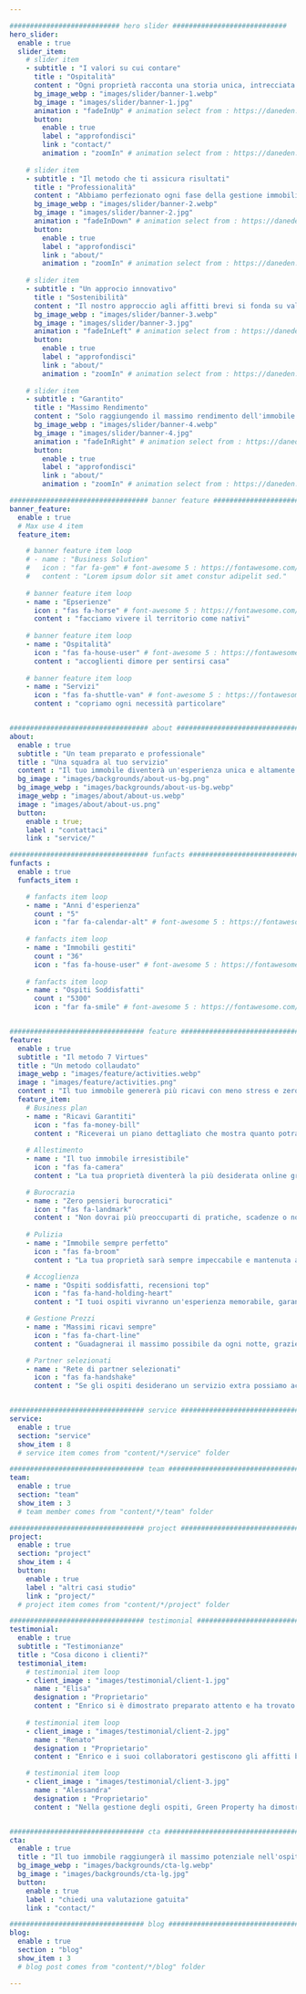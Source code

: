 ```yaml
---

########################### hero slider ############################
hero_slider:
  enable : true
  slider_item:
    # slider item
    - subtitle : "I valori su cui contare"
      title : "Ospitalità"
      content : "Ogni proprietà racconta una storia unica, intrecciata con il tessuto vibrante della città che la circonda. Curiamo ogni dettaglio per trasformare ogni soggiorno in un'esperienza autentica e memorabile, valorizzando l'essenza di ogni immobile e del suo territorio."
      bg_image_webp : "images/slider/banner-1.webp"
      bg_image : "images/slider/banner-1.jpg"
      animation : "fadeInUp" # animation select from : https://daneden.github.io/animate.css/
      button:
        enable : true
        label : "approfondisci"
        link : "contact/"
        animation : "zoomIn" # animation select from : https://daneden.github.io/animate.css/
        
    # slider item
    - subtitle : "Il metodo che ti assicura risultati"
      title : "Professionalità"
      content : "Abbiamo perfezionato ogni fase della gestione immobiliare attraverso processi studiati nei minimi dettagli. Il nostro metodo combina esperienza sul campo e innovazione tecnologica per massimizzare sia il comfort degli ospiti che la redditività della tua proprietà. Il risultato? Immobili sempre al top e proprietari sereni."
      bg_image_webp : "images/slider/banner-2.webp"
      bg_image : "images/slider/banner-2.jpg"
      animation : "fadeInDown" # animation select from : https://daneden.github.io/animate.css/
      button:
        enable : true
        label : "approfondisci"
        link : "about/"
        animation : "zoomIn" # animation select from : https://daneden.github.io/animate.css/
        
    # slider item
    - subtitle : "Un approcio innovativo"
      title : "Sostenibilità"
      content : "Il nostro approccio agli affitti brevi si fonda su valori di sostenibilità e rispetto del territorio. Promuoviamo un turismo consapevole che valorizzi le eccellenze locali, creando un impatto positivo sulle comunità che ci ospitano."
      bg_image_webp : "images/slider/banner-3.webp"
      bg_image : "images/slider/banner-3.jpg"
      animation : "fadeInLeft" # animation select from : https://daneden.github.io/animate.css/
      button:
        enable : true
        label : "approfondisci"
        link : "about/"
        animation : "zoomIn" # animation select from : https://daneden.github.io/animate.css/
        
    # slider item
    - subtitle : "Garantito"
      title : "Massimo Rendimento"
      content : "Solo raggiungendo il massimo rendimento dell'immobile possiamo promuovere i nostri valori e condividere con gli ospiti la nostra felicità"
      bg_image_webp : "images/slider/banner-4.webp"
      bg_image : "images/slider/banner-4.jpg"
      animation : "fadeInRight" # animation select from : https://daneden.github.io/animate.css/
      button:
        enable : true
        label : "approfondisci"
        link : "about/"
        animation : "zoomIn" # animation select from : https://daneden.github.io/animate.css/

################################## banner feature ############################
banner_feature:
  enable : true
  # Max use 4 item
  feature_item:

    # banner feature item loop
    # - name : "Business Solution"
    #   icon : "far fa-gem" # font-awesome 5 : https://fontawesome.com/icons/
    #   content : "Lorem ipsum dolor sit amet constur adipelit sed."
      
    # banner feature item loop
    - name : "Epserienze"
      icon : "fas fa-horse" # font-awesome 5 : https://fontawesome.com/icons/
      content : "facciamo vivere il territorio come nativi"
      
    # banner feature item loop
    - name : "Ospitalità"
      icon : "fas fa-house-user" # font-awesome 5 : https://fontawesome.com/icons/
      content : "accoglienti dimore per sentirsi casa"
      
    # banner feature item loop
    - name : "Servizi"
      icon : "fas fa-shuttle-van" # font-awesome 5 : https://fontawesome.com/icons/
      content : "copriamo ogni necessità particolare"


################################## about ####################################
about:
  enable : true
  subtitle : "Un team preparato e professionale"
  title : "Una squadra al tuo servizio"
  content : "Il tuo immobile diventerà un'esperienza unica e altamente redditizia. Vedrai il valore della tua proprietà crescere costantemente grazie alla nostra gestione professionale e appassionata. Potrai finalmente goderti i tuoi investimenti immobiliari senza stress, con risultati concreti e garantiti."
  bg_image : "images/backgrounds/about-us-bg.png"
  bg_image_webp : "images/backgrounds/about-us-bg.webp"
  image_webp : "images/about/about-us.webp"
  image : "images/about/about-us.png"
  button:
    enable : true;
    label : "contattaci"
    link : "service/"

################################## funfacts ###############################
funfacts :
  enable : true
  funfacts_item :      

    # fanfacts item loop
    - name : "Anni d'esperienza"
      count : "5"
      icon : "far fa-calendar-alt" # font-awesome 5 : https://fontawesome.com/icons/
      
    # fanfacts item loop
    - name : "Immobili gestiti"
      count : "36"
      icon : "fas fa-house-user" # font-awesome 5 : https://fontawesome.com/icons/
      
    # fanfacts item loop
    - name : "Ospiti Soddisfatti"
      count : "5300"
      icon : "far fa-smile" # font-awesome 5 : https://fontawesome.com/icons/


################################# feature ############################################
feature:
  enable : true
  subtitle : "Il metodo 7 Virtues"
  title : "Un metodo collaudato"
  image_webp : "images/feature/activities.webp"
  image : "images/feature/activities.png"
  content : "Il tuo immobile genererà più ricavi con meno stress e zero rischi"
  feature_item:
    # Business plan
    - name : "Ricavi Garantiti"
      icon : "fas fa-money-bill"
      content : "Riceverai un piano dettagliato che mostra quanto potrai guadagnare dall'immobile e se non raggiungiamo gli obiettivi rimborsiamo la provvigione."
    
    # Allestimento
    - name : "Il tuo immobile irresistibile"
      icon : "fas fa-camera"
      content : "La tua proprietà diventerà la più desiderata online grazie a foto e video professionali e allestimenti curati."

    # Burocrazia
    - name : "Zero pensieri burocratici"
      icon : "fas fa-landmark"
      content : "Non dovrai più preoccuparti di pratiche, scadenze o normative - pensiamo a tutto noi."
 
    # Pulizia
    - name : "Immobile sempre perfetto"
      icon : "fas fa-broom"
      content : "La tua proprietà sarà sempre impeccabile e mantenuta al meglio, preservando il suo valore nel tempo."

    # Accoglienza
    - name : "Ospiti soddisfatti, recensioni top"
      icon : "fas fa-hand-holding-heart"
      content : "I tuoi ospiti vivranno un'esperienza memorabile, garantendoti recensioni eccellenti e prenotazioni continue"

    # Gestione Prezzi
    - name : "Massimi ricavi sempre"
      icon : "fas fa-chart-line"
      content : "Guadagnerai il massimo possibile da ogni notte, grazie alla gestione dei prezzi smart."

    # Partner selezionati
    - name : "Rete di partner selezionati"
      icon : "fas fa-handshake"
      content : "Se gli ospiti desiderano un servizio extra possiamo accontentarli, promuovendo il territorio e la cultura locale"


################################# service ############################################
service:
  enable : true
  section: "service"
  show_item : 8
  # service item comes from "content/*/service" folder

################################# team ##############################################
team:
  enable : true
  section: "team"
  show_item : 3
  # team member comes from "content/*/team" folder

################################# project ############################################
project:
  enable : true
  section: "project"
  show_item : 4
  button:
    enable : true
    label : "altri casi studio"
    link : "project/"
  # project item comes from "content/*/project" folder

################################# testimonial #########################################
testimonial:
  enable : true
  subtitle : "Testimonianze"
  title : "Cosa dicono i clienti?"
  testimonial_item:
    # testimonial item loop
    - client_image : "images/testimonial/client-1.jpg"
      name : "Elisa"
      designation : "Proprietario"
      content : "Enrico si è dimostrato preparato attento e ha trovato la struttura fiscale giusta per far rendere il mio immobile al massimo, avanti così"
      
    # testimonial item loop
    - client_image : "images/testimonial/client-2.jpg"
      name : "Renato"
      designation : "Proprietario"
      content : "Enrico e i suoi collaboratori gestiscono gli affitti brevi con metodo e disponibilità. grazie a loro ho messo sul mercato la mia casa in 2 settimane. Grazie."

    # testimonial item loop
    - client_image : "images/testimonial/client-3.jpg"
      name : "Alessandra"
      designation : "Proprietario"
      content : "Nella gestione degli ospiti, Green Property ha dimostrato accoglienza e professionalità. Dalle recensioni quasi sempre sopra il 9 il valore dell'attività è salito."


################################# cta ################################################
cta:
  enable : true
  title : "Il tuo immobile raggiungerà il massimo potenziale nell'ospitalità turistico-ricettiva"
  bg_image_webp : "images/backgrounds/cta-lg.webp"
  bg_image : "images/backgrounds/cta-lg.jpg"
  button:
    enable : true
    label : "chiedi una valutazione gatuita"
    link : "contact/"

################################# blog ################################################
blog:
  enable : true
  section : "blog"
  show_item : 3
  # blog post comes from "content/*/blog" folder

---
```

